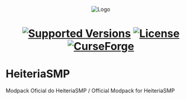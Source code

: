 <p align="center"><img src="https://media.forgecdn.net/attachments/description/null/description_c0686a6a-e5bd-4fef-9c5a-6c28daa614ee.png" alt="Logo"></p>
<h1 align="center">
    <a href="https://www.curseforge.com/minecraft/modpacks/heiteriasmp"><img src="https://img.shields.io/badge/Available%20for-MC%201.20.1+%20-informational?style=for-the-badge" alt="Supported Versions"></a>
    <a href="https://www.curseforge.com/minecraft/modpacks/heiteriasmp"><img src="https://img.shields.io/github/license/GregTechCEu/GregTech?style=for-the-badge" alt="License"></a>
    <br>
    <a href="https://www.curseforge.com/minecraft/modpacks/heiteriasmp"><img src="http://cf.way2muchnoise.eu/title/heiteriasmp.svg?badge_style=for_the_badge" alt="CurseForge"></a>
</h1>


# HeiteriaSMP
Modpack Oficial do HeiteriaSMP / Official Modpack for HeiteriaSMP 
